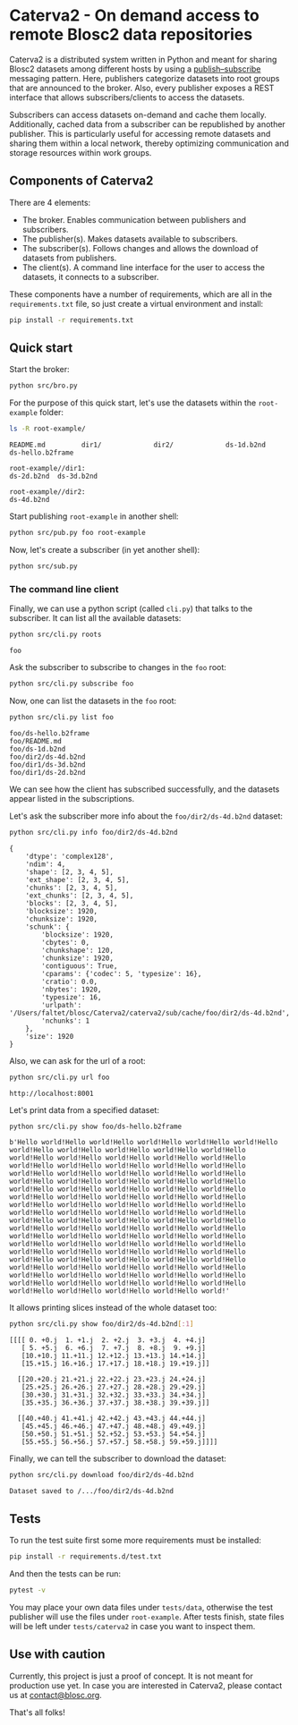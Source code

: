 # Caterva2 - On demand access to remote Blosc2 data repositories

Caterva2 is a distributed system written in Python and meant for sharing Blosc2 datasets among different hosts by using a [publish–subscribe](https://en.wikipedia.org/wiki/Publish–subscribe_pattern) messaging pattern.  Here, publishers categorize datasets into root groups that are announced to the broker.  Also, every publisher exposes a REST interface that allows subscribers/clients to access the datasets.

Subscribers can access datasets on-demand and cache them locally. Additionally, cached data from a subscriber can be republished by another publisher. This is particularly useful for accessing remote datasets and sharing them within a local network, thereby optimizing communication and storage resources within work groups.


## Components of Caterva2

There are 4 elements:

- The broker. Enables communication between publishers and subscribers.
- The publisher(s). Makes datasets available to subscribers.
- The subscriber(s). Follows changes and allows the download of datasets from publishers.
- The client(s). A command line interface for the user to access the datasets, it connects
  to a subscriber.

These components have a number of requirements, which are all in the `requirements.txt`
file, so just create a virtual environment and install:

```sh
pip install -r requirements.txt
```

## Quick start

Start the broker:

```sh
python src/bro.py
```

For the purpose of this quick start, let's use the datasets within the `root-example` folder:

```sh
ls -R root-example/
```

```
README.md         dir1/             dir2/             ds-1d.b2nd        ds-hello.b2frame

root-example//dir1:
ds-2d.b2nd  ds-3d.b2nd

root-example//dir2:
ds-4d.b2nd
```

Start publishing `root-example` in another shell:

```sh
python src/pub.py foo root-example
```

Now, let's create a subscriber (in yet another shell):

```sh
python src/sub.py
```

### The command line client

Finally, we can use a python script (called `cli.py`) that talks to the subscriber.
It can list all the available datasets:

```sh
python src/cli.py roots
```

```
foo
```

Ask the subscriber to subscribe to changes in the `foo` root:

```sh
python src/cli.py subscribe foo
```

Now, one can list the datasets in the `foo` root:

```sh
python src/cli.py list foo
```

```
foo/ds-hello.b2frame
foo/README.md
foo/ds-1d.b2nd
foo/dir2/ds-4d.b2nd
foo/dir1/ds-3d.b2nd
foo/dir1/ds-2d.b2nd
```

We can see how the client has subscribed successfully, and the datasets appear listed in the subscriptions.

Let's ask the subscriber more info about the `foo/dir2/ds-4d.b2nd` dataset:

```sh
python src/cli.py info foo/dir2/ds-4d.b2nd
```

```
{
    'dtype': 'complex128',
    'ndim': 4,
    'shape': [2, 3, 4, 5],
    'ext_shape': [2, 3, 4, 5],
    'chunks': [2, 3, 4, 5],
    'ext_chunks': [2, 3, 4, 5],
    'blocks': [2, 3, 4, 5],
    'blocksize': 1920,
    'chunksize': 1920,
    'schunk': {
        'blocksize': 1920,
        'cbytes': 0,
        'chunkshape': 120,
        'chunksize': 1920,
        'contiguous': True,
        'cparams': {'codec': 5, 'typesize': 16},
        'cratio': 0.0,
        'nbytes': 1920,
        'typesize': 16,
        'urlpath': '/Users/faltet/blosc/Caterva2/caterva2/sub/cache/foo/dir2/ds-4d.b2nd',
        'nchunks': 1
    },
    'size': 1920
}
```

Also, we can ask for the url of a root:

```sh
python src/cli.py url foo
```

```
http://localhost:8001
```

Let's print data from a specified dataset:

```sh
python src/cli.py show foo/ds-hello.b2frame
```

```
b'Hello world!Hello world!Hello world!Hello world!Hello world!Hello world!Hello world!Hello world!Hello world!Hello world!Hello world!Hello world!Hello world!Hello world!Hello world!Hello world!Hello world!Hello world!Hello world!Hello world!Hello world!Hello world!Hello world!Hello world!Hello world!Hello world!Hello world!Hello world!Hello world!Hello world!Hello world!Hello world!Hello world!Hello world!Hello world!Hello world!Hello world!Hello world!Hello world!Hello world!Hello world!Hello world!Hello world!Hello world!Hello world!Hello world!Hello world!Hello world!Hello world!Hello world!Hello world!Hello world!Hello world!Hello world!Hello world!Hello world!Hello world!Hello world!Hello world!Hello world!Hello world!Hello world!Hello world!Hello world!Hello world!Hello world!Hello world!Hello world!Hello world!Hello world!Hello world!Hello world!Hello world!Hello world!Hello world!Hello world!Hello world!Hello world!Hello world!Hello world!Hello world!Hello world!Hello world!Hello world!Hello world!Hello world!Hello world!Hello world!Hello world!Hello world!Hello world!Hello world!Hello world!Hello world!Hello world!Hello world!Hello world!Hello world!Hello world!Hello world!'
```

It allows printing slices instead of the whole dataset too:

```sh
python src/cli.py show foo/dir2/ds-4d.b2nd[:1]
```

```
[[[[ 0. +0.j  1. +1.j  2. +2.j  3. +3.j  4. +4.j]
   [ 5. +5.j  6. +6.j  7. +7.j  8. +8.j  9. +9.j]
   [10.+10.j 11.+11.j 12.+12.j 13.+13.j 14.+14.j]
   [15.+15.j 16.+16.j 17.+17.j 18.+18.j 19.+19.j]]

  [[20.+20.j 21.+21.j 22.+22.j 23.+23.j 24.+24.j]
   [25.+25.j 26.+26.j 27.+27.j 28.+28.j 29.+29.j]
   [30.+30.j 31.+31.j 32.+32.j 33.+33.j 34.+34.j]
   [35.+35.j 36.+36.j 37.+37.j 38.+38.j 39.+39.j]]

  [[40.+40.j 41.+41.j 42.+42.j 43.+43.j 44.+44.j]
   [45.+45.j 46.+46.j 47.+47.j 48.+48.j 49.+49.j]
   [50.+50.j 51.+51.j 52.+52.j 53.+53.j 54.+54.j]
   [55.+55.j 56.+56.j 57.+57.j 58.+58.j 59.+59.j]]]]
```

Finally, we can tell the subscriber to download the dataset:

```sh
python src/cli.py download foo/dir2/ds-4d.b2nd
```

```
Dataset saved to /.../foo/dir2/ds-4d.b2nd
```

## Tests

To run the test suite first some more requirements must be installed:

```sh
pip install -r requirements.d/test.txt
```

And then the tests can be run:

```sh
pytest -v
```

You may place your own data files under `tests/data`, otherwise the test publisher will use the files under `root-example`.  After tests finish, state files will be left under `tests/caterva2` in case you want to inspect them.


## Use with caution

Currently, this project is just a proof of concept.  It is not meant for production use yet.
In case you are interested in Caterva2, please contact us at contact@blosc.org.

That's all folks!
